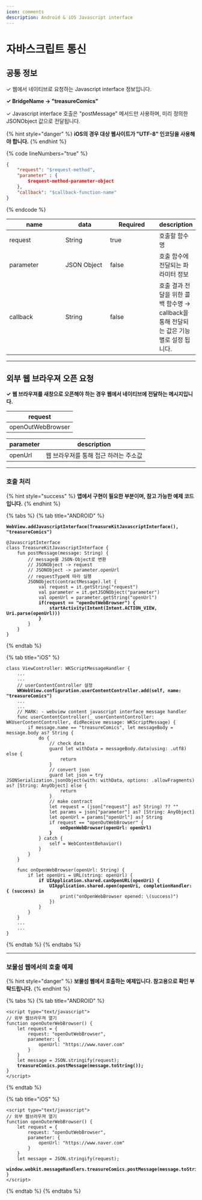 ```yaml
---
icon: comments
description: Android & iOS Javascript interface
---
```


# 자바스크립트 통신

## 공통 정보 <a href="#common" id="common"></a>

✓ 웹에서 네이티브로 요청하는 Javascript interface 정보입니다.

**✓ BridgeName → "treasureComics"**

✓ Javascript interface 호출은 "postMessage" 메서드만 사용하며, 미리 정의한 JSONObject 값으로 전달됩니다.

{% hint style="danger" %}
**iOS의 경우 대상 웹사이트가 "UTF-8" 인코딩을 사용해야 합니다.**
{% endhint %}

{% code lineNumbers="true" %}
```json
{
    "request": "$request-method",
    "parameter" : {
        $request-method-parameter-object
    },	
    "callback": "$callback-function-name"
}
```
{% endcode %}

<table><thead><tr><th width="170">name</th><th width="138">data</th><th width="144">Required</th><th>description</th></tr></thead><tbody><tr><td>request</td><td>String</td><td>true</td><td>호출할 함수명</td></tr><tr><td>parameter</td><td>JSON Object</td><td>false</td><td>호출 함수에 전달되는 파라미터 정보</td></tr><tr><td>callback</td><td>String</td><td>false</td><td>호출 결과 전달을 위한 콜백 함수명 → callback을 통해 전달되는 값은 기능별로 설정 됩니다.</td></tr></tbody></table>

***

## 외부 웹 브라우져 오픈 요청 <a href="#window.open" id="window.open"></a>

**✓ 웹 브라우져를 새창으로 오픈해야 하는 경우 웹에서 네이티브에 전달하는 메시지입니다.**

| request           |
| ----------------- |
| openOutWebBrowser |

| parameter | description           |
| --------- | --------------------- |
| openUrl   | 웹 브라우져를 통해 접근 하려는 주소값 |

***

### 호출 처리

{% hint style="success" %}
**앱에서 구현이 필요한 부분이며, 참고 가능한 예제 코드입니다.**
{% endhint %}

{% tabs %}
{% tab title="ANDROID" %}
<pre class="language-kotlin" data-line-numbers><code class="lang-kotlin"><strong>WebView.addJavascriptInterface(TreasureKitJavascriptInterface(), "treasureComics")
</strong>
@JavascriptInterface
class TreasureKitJavascriptInterface {
    fun postMessage(message: String) {     
        // message를 JSON-Object로 변환
        // JSONObject -> request
        // JSONObject -> parameter.openUrl
        // requestType에 따라 실행
        JSONObject(contractMessage).let {
            val request = it.getString("request")
            val parameter = it.getJSONObject("parameter")
            val openUrl = parameter.getString("openUrl")
<strong>            if(request == "openOutWebBrowser") {
</strong><strong>                startActivity(Intent(Intent.ACTION_VIEW, Uri.parse(openUrl)))
</strong><strong>            }
</strong>        }
    }
}
</code></pre>
{% endtab %}

{% tab title="iOS" %}
<pre class="language-swift" data-line-numbers><code class="lang-swift">class ViewController: WKScriptMessageHandler {
    ...
    ...
    // userContentController 설정
<strong>    WKWebView.configuration.userContentController.add(self, name: "treasureComics")
</strong>    ...
    ...
    // MARK: - webview content javascript interface message handler
    func userContentController(_ userContentController: WKUserContentController, didReceive message: WKScriptMessage) {
        if message.name == "treasureComics", let messageBody = message.body as? String {
            do {
                // check data
                guard let withData = messageBody.data(using: .utf8) else {
                    return
                }
                // convert json
                guard let json = try JSONSerialization.jsonObject(with: withData, options: .allowFragments) as? [String: AnyObject] else {
                    return
                }
                // make contract
                let request = (json["request"] as? String) ?? ""
                let params = json["parameter"] as? [String: AnyObject]  
                let openUrl = params["openUrl"] as? String
                if request == "openOutWebBrowser" {
<strong>                    onOpenWebBrowser(openUrl: openUrl)
</strong><strong>                }
</strong>            } catch {
                self = WebContentBehavior()
            }
        }
    }
    
    func onOpenWebBrowser(openUrl: String) {
        if let openUri = URL(string: openUrl) {
<strong>            if UIApplication.shared.canOpenURL(openUri) {
</strong><strong>                UIApplication.shared.open(openUri, completionHandler: { (success) in
</strong>                    print("onOpenWebBrowser opened: \(success)")
                })
            }
        }
    }
    ...
    ...
}
</code></pre>


{% endtab %}
{% endtabs %}

***

### 보물섬 웹에서의 호출 예제

{% hint style="danger" %}
**보물섬 웹에서 호출하는 예제입니다. 참고용으로 확인 부탁드립니다.**
{% endhint %}

{% tabs %}
{% tab title="ANDROID" %}
<pre class="language-javascript" data-line-numbers><code class="lang-javascript">&#x3C;script type="text/javascript">
// 외부 웹브라우져 열기
function openOuterWebBrowser() {
    let request = {
        request: "openOutWebBrowser",
        parameter: {
            openUrl: "https://www.naver.com"
        }
    }
    let message = JSON.stringify(request);
<strong>    treasureComics.postMessage(message.toString());
</strong>}
&#x3C;/script>
</code></pre>
{% endtab %}

{% tab title="iOS" %}
<pre class="language-javascript" data-line-numbers><code class="lang-javascript">&#x3C;script type="text/javascript">
// 외부 웹브라우져 열기
function openOuterWebBrowser() {
    let request = {
        request: "openOutWebBrowser",
        parameter: {
            openUrl: "https://www.naver.com"
        }
    }
    let message = JSON.stringify(request);
<strong>    window.webkit.messageHandlers.treasureComics.postMessage(message.toString());
</strong>}
&#x3C;/script>
</code></pre>
{% endtab %}
{% endtabs %}



















